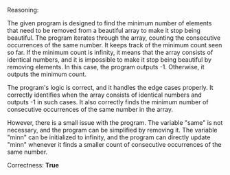 Reasoning:

The given program is designed to find the minimum number of elements that need to be removed from a beautiful array to make it stop being beautiful. The program iterates through the array, counting the consecutive occurrences of the same number. It keeps track of the minimum count seen so far. If the minimum count is infinity, it means that the array consists of identical numbers, and it is impossible to make it stop being beautiful by removing elements. In this case, the program outputs -1. Otherwise, it outputs the minimum count.

The program's logic is correct, and it handles the edge cases properly. It correctly identifies when the array consists of identical numbers and outputs -1 in such cases. It also correctly finds the minimum number of consecutive occurrences of the same number in the array.

However, there is a small issue with the program. The variable "same" is not necessary, and the program can be simplified by removing it. The variable "minn" can be initialized to infinity, and the program can directly update "minn" whenever it finds a smaller count of consecutive occurrences of the same number.

Correctness: **True**